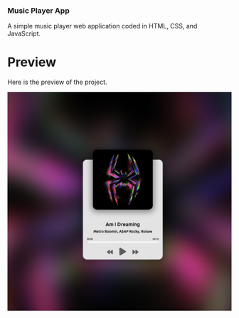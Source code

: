 ### Music Player App
A simple music player web application coded in HTML, CSS, and JavaScript. 

# Preview
Here is the preview of the project.

![screenshot](screenshot.jpg)